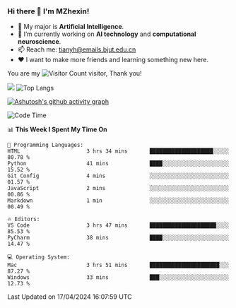 ### Hi there 👋 I'm MZhexin!

- 💬 My major is **Artificial Intelligence**.
- 🔭 I’m currently working on **AI technology** and **computational neuroscience**.
- 📫 Reach me: <tianyh@emails.bjut.edu.cn> 
- :heart: I want to make more friends and learning something new here.

You are my ![Visitor Count](https://profile-counter.glitch.me/MZhexin/count.svg) visitor, Thank you!

 ![](https://github-readme-stats.vercel.app/api?username=MZhexin&show_icons=true&theme=transparent) ![Top Langs](https://github-readme-stats.vercel.app/api/top-langs/?username=MZhexin&layout=compact&theme=tokyonight) 

[![Ashutosh's github activity graph](https://github-readme-activity-graph.vercel.app/graph?username=MZhexin)](https://github.com/ashutosh00710/github-readme-activity-graph)



<!--START_SECTION:waka-->
![Code Time](http://img.shields.io/badge/Code%20Time-260%20hrs%2025%20mins-blue)

📊 **This Week I Spent My Time On** 

```text
💬 Programming Languages: 
HTML                     3 hrs 34 mins       ████████████████████░░░░░   80.78 % 
Python                   41 mins             ████░░░░░░░░░░░░░░░░░░░░░   15.52 % 
Git Config               4 mins              ░░░░░░░░░░░░░░░░░░░░░░░░░   01.57 % 
JavaScript               2 mins              ░░░░░░░░░░░░░░░░░░░░░░░░░   00.86 % 
Markdown                 1 min               ░░░░░░░░░░░░░░░░░░░░░░░░░   00.49 % 

🔥 Editors: 
VS Code                  3 hrs 47 mins       █████████████████████░░░░   85.53 % 
PyCharm                  38 mins             ████░░░░░░░░░░░░░░░░░░░░░   14.47 % 

💻 Operating System: 
Mac                      3 hrs 51 mins       ██████████████████████░░░   87.27 % 
Windows                  33 mins             ███░░░░░░░░░░░░░░░░░░░░░░   12.73 % 
```


 Last Updated on 17/04/2024 16:07:59 UTC
<!--END_SECTION:waka-->


